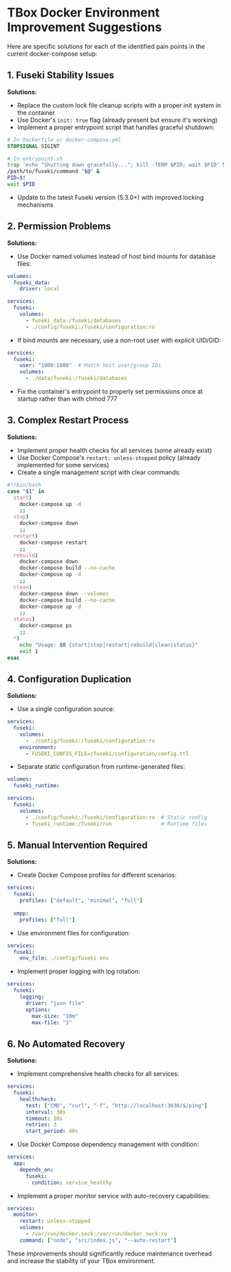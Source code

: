 # TBox Docker Environment Improvement Suggestions

Here are specific solutions for each of the identified pain points in the current docker-compose setup:

## 1. Fuseki Stability Issues

**Solutions:**
- Replace the custom lock file cleanup scripts with a proper init system in the container
- Use Docker's `init: true` flag (already present but ensure it's working)
- Implement a proper entrypoint script that handles graceful shutdown:

```dockerfile
# In Dockerfile or docker-compose.yml
STOPSIGNAL SIGINT
```

```bash
# In entrypoint.sh
trap 'echo "Shutting down gracefully..."; kill -TERM $PID; wait $PID' SIGTERM SIGINT
/path/to/fuseki/command "$@" &
PID=$!
wait $PID
```

- Update to the latest Fuseki version (5.3.0+) with improved locking mechanisms

## 2. Permission Problems

**Solutions:**
- Use Docker named volumes instead of host bind mounts for database files:

```yaml
volumes:
  fuseki_data:
    driver: local

services:
  fuseki:
    volumes:
      - fuseki_data:/fuseki/databases
      - ./config/fuseki:/fuseki/configuration:ro
```

- If bind mounts are necessary, use a non-root user with explicit UID/GID:

```yaml
services:
  fuseki:
    user: "1000:1000"  # Match host user/group IDs
    volumes:
      - ./data/fuseki:/fuseki/databases
```

- Fix the container's entrypoint to properly set permissions once at startup rather than with chmod 777

## 3. Complex Restart Process

**Solutions:**
- Implement proper health checks for all services (some already exist)
- Use Docker Compose's `restart: unless-stopped` policy (already implemented for some services)
- Create a single management script with clear commands:

```bash
#!/bin/bash
case "$1" in
  start)
    docker-compose up -d
    ;;
  stop)
    docker-compose down
    ;;
  restart)
    docker-compose restart
    ;;
  rebuild)
    docker-compose down
    docker-compose build --no-cache
    docker-compose up -d
    ;;
  clean)
    docker-compose down --volumes
    docker-compose build --no-cache
    docker-compose up -d
    ;;
  status)
    docker-compose ps
    ;;
  *)
    echo "Usage: $0 {start|stop|restart|rebuild|clean|status}"
    exit 1
esac
```

## 4. Configuration Duplication

**Solutions:**
- Use a single configuration source:

```yaml
services:
  fuseki:
    volumes:
      - ./config/fuseki:/fuseki/configuration:ro
    environment:
      - FUSEKI_CONFIG_FILE=/fuseki/configuration/config.ttl
```

- Separate static configuration from runtime-generated files:

```yaml
volumes:
  fuseki_runtime:

services:
  fuseki:
    volumes:
      - ./config/fuseki:/fuseki/configuration:ro  # Static config
      - fuseki_runtime:/fuseki/run                # Runtime files
```

## 5. Manual Intervention Required

**Solutions:**
- Create Docker Compose profiles for different scenarios:

```yaml
services:
  fuseki:
    profiles: ["default", "minimal", "full"]
  
  xmpp:
    profiles: ["full"]
```

- Use environment files for configuration:

```yaml
services:
  fuseki:
    env_file: ./config/fuseki.env
```

- Implement proper logging with log rotation:

```yaml
services:
  fuseki:
    logging:
      driver: "json-file"
      options:
        max-size: "10m"
        max-file: "3"
```

## 6. No Automated Recovery

**Solutions:**
- Implement comprehensive health checks for all services:

```yaml
services:
  fuseki:
    healthcheck:
      test: ["CMD", "curl", "-f", "http://localhost:3030/$/ping"]
      interval: 30s
      timeout: 10s
      retries: 3
      start_period: 40s
```

- Use Docker Compose dependency management with condition:

```yaml
services:
  app:
    depends_on:
      fuseki:
        condition: service_healthy
```

- Implement a proper monitor service with auto-recovery capabilities:

```yaml
services:
  monitor:
    restart: unless-stopped
    volumes:
      - /var/run/docker.sock:/var/run/docker.sock:ro
    command: ["node", "src/index.js", "--auto-restart"]
```

These improvements should significantly reduce maintenance overhead and increase the stability of your TBox environment.
